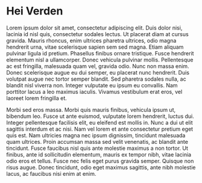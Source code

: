 # Hei Verden
Lorem ipsum dolor sit amet, consectetur adipiscing elit. Duis dolor nisi, lacinia id nisl quis, consectetur sodales lectus. Ut placerat diam at cursus gravida. Mauris rhoncus, enim ultrices pharetra ultrices, odio magna hendrerit urna, vitae scelerisque sapien sem sed magna. Etiam aliquam pulvinar ligula id pretium. Phasellus finibus ornare tristique. Fusce hendrerit elementum nisl a ullamcorper. Donec vehicula pulvinar mollis. Pellentesque ac est fringilla, malesuada quam vel, gravida odio. Nunc non massa enim. Donec scelerisque augue eu dui semper, eu placerat nunc hendrerit. Duis volutpat augue nec tortor semper blandit. Sed pharetra sodales nulla, ac blandit nisl viverra non. Integer vulputate eu ipsum eu convallis. Nam porttitor lacus a leo maximus iaculis. Vivamus vestibulum erat eros, vel laoreet lorem fringilla et.

Morbi sed eros massa. Morbi quis mauris finibus, vehicula ipsum ut, bibendum leo. Fusce ut ante euismod, vulputate lorem hendrerit, luctus dui. Integer pellentesque facilisis elit, eu eleifend est mollis in. Nunc a dui ut elit sagittis interdum et ac nisi. Nam vel lorem et ante consectetur pretium eget quis est. Nam ultricies magna nec ipsum dignissim, tincidunt malesuada quam ultrices. Proin accumsan massa sed velit venenatis, ac blandit ante tincidunt. Fusce faucibus nisl quis ante molestie maximus a non tortor. Ut finibus, ante id sollicitudin elementum, mauris ex tempor nibh, vitae lacinia odio eros et tellus. Fusce nec felis eget purus gravida semper. Quisque non risus augue. Donec tincidunt, odio eget maximus sagittis, ante nibh molestie lacus, ac faucibus nisi enim at enim.
